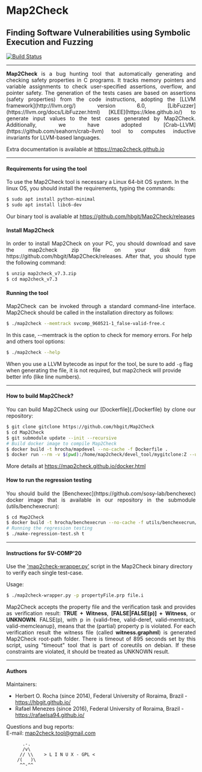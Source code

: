 <h1>Map2Check</h1>
<h2>Finding Software Vulnerabilities using Symbolic Execution and Fuzzing</h3>

<link rel="stylesheet" href="https://use.fontawesome.com/releases/v5.6.1/css/all.css" integrity="sha384-gfdkjb5BdAXd+lj+gudLWI+BXq4IuLW5IT+brZEZsLFm++aCMlF1V92rMkPaX4PP" crossorigin="anonymous">

[![Build Status](https://travis-ci.org/hbgit/Map2Check.svg?branch=master)](https://travis-ci.org/hbgit/Map2Check)

___

<p align="justify">
<b>Map2Check</b> is a bug hunting tool that automatically generating and checking safety properties in C programs.
It tracks memory pointers and variable assignments to check user-specified assertions, overflow, and pointer safety.
The generation of the tests cases are based on assertions (safety properties) from the code instructions, adopting the
[LLVM framework](http://llvm.org/) version 6.0, [LibFuzzer](https://llvm.org/docs/LibFuzzer.html) [KLEE](https://klee.github.io/) to generate input values to the test cases generated by Map2Check. Additionally, we have adopted [Crab-LLVM] (https://github.com/seahorn/crab-llvm) tool to computes inductive invariants for LLVM-based languages.
</p>

Extra documentation is available at https://map2check.github.io

___

#### Requirements for using the tool

To use the Map2Check tool is necessary a Linux 64-bit OS system. In the linux OS, you should install the  requirements, typing the commands:
``` bash
$ sudo apt install python-minimal
$ sudo apt install libc6-dev
```

Our binary tool is avaliable at https://github.com/hbgit/Map2Check/releases

#### Install Map2Check

<p align="justify">
In order to install Map2Check on your PC, you should download and save the map2check zip file on your disk from https://github.com/hbgit/Map2Check/releases.
After that, you should type the following command:
</p>

``` bash
$ unzip map2check_v7.3.zip
$ cd map2check_v7.3
```

#### Running the tool

<p align="justify">
Map2Check can be invoked through a standard command-line interface. Map2Check should be called
in the installation directory as follows:  
</p>

``` bash
$ ./map2check --memtrack svcomp_960521-1_false-valid-free.c
```

In this case, --memtrack is the option to check for memory errors. For help and others tool options:

``` bash
$ ./map2check --help
```

When you use a LLVM bytecode as input for the tool, be sure to add `-g` flag when generating the file, it is not required, but map2check will provide better info (like line numbers).

___

#### How to build Map2Check?

<p align="justify">
You can build Map2Check using our [Dockerfile](./Dockerfile) by clone our repository:
</p>

``` bash
$ git clone gitclone https://github.com/hbgit/Map2Check
$ cd Map2Check
$ git submodule update --init --recursive
# Build docker image to compile Map2Check
$ docker build -t hrocha/mapdevel --no-cache -f Dockerfile .
$ docker run --rm -v $(pwd):/home/map2check/devel_tool/mygitclone:Z --user $(id -u):$(id -g) hrocha/mapdevel /bin/bash -c "cd /home/map2check/devel_tool/mygitclone; ./make-release.sh; ./make-unit-test.sh"
```

More details at https://map2check.github.io/docker.html

#### How to run the regression testing

<p align="justify">
You should build the [Benchexec](https://github.com/sosy-lab/benchexec) docker image that is available in our repository in the submodule (utils/benchexecrun):
</p>

``` bash
$ cd Map2Check
$ docker build -t hrocha/benchexecrun --no-cache -f utils/benchexecrun/Dockerfile utils/benchexecrun/
# Running the regression testing
$ ./make-regression-test.sh t
```

___

#### Instructions for SV-COMP'20

Use the ['map2check-wrapper.py'](utils/map2check-wrapper.py) script in the Map2Check binary directory to verify each single test-case.

Usage:

``` bash
$ ./map2check-wrapper.py -p propertyFile.prp file.i
```

<p align="justify">
Map2Check accepts the property file and the verification task and provides as verification result:
<b>TRUE + Witness</b>, <b>[FALSE|FALSE(p)] + Witness</b>, or <b>UNKNOWN</b>.
FALSE(p), with p in {valid-free, valid-deref, valid-memtrack, valid-memcleanup}, means that the (partial)
property p is violated.
For each verification result the witness file (called <b>witness.graphml</b>) is generated Map2Check root-path folder.
There is timeout of 895 seconds set by this script, using "timeout" tool that is part of coreutils
on debian. If these constraints are violated, it should be treated as UNKNOWN result.
</p>

___

#### Authors

Maintainers:
  - Herbert O. Rocha (since 2014), Federal University of Roraima, Brazil - https://hbgit.github.io/
  - Rafael Menezes   (since 2016), Federal University of Roraima, Brazil - https://rafaelsa94.github.io/

Questions and bug reports:  
  E-mail: map2check.tool@gmail.com

          .-.          
          /v\
         // \\    > L I N U X - GPL <
        /(   )\
         ^^-^^
